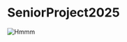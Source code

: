 # SeniorProject2025


![Hmmm](https://static.wikia.nocookie.net/memepediadankmemes/images/5/5b/That_Sign_Can%27t_Stop_Me_Because_I_Can%27t_Read.jpg/revision/latest?cb=20180721083144 "DW"
)